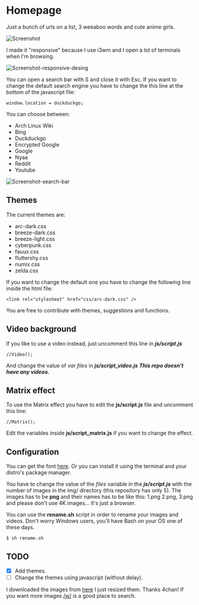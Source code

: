 # Homepage
Just a bunch of urls on a list, 3 weeaboo words and cute anime girls.

![Screenshot](https://i.imgur.com/zdoUONU.png)

I made it "responsive" because I use i3wm and I open a lot of terminals when I'm browsing.

![Screenshot-responsive-desing](https://i.imgur.com/IhmZGSR.png)

You can open a search bar with S and close it with Esc. If you want to change the default search engine you have to change the this line at the bottom of the javascript file:
```
window.location = duckduckgo;
```
You can choose between:

- Arch Linux Wiki
- Bing
- Duckduckgo
- Encrypted Google
- Google
- Nyaa
- Reddit
- Youtube

![Screenshot-search-bar](https://i.imgur.com/ZLtt31y.jpg)

## Themes
The current themes are:

- arc-dark.css
- breeze-dark.css
- breeze-light.css
- cyberpunk.css
- fauux.css
- fluttershy.css
- numix.css
- zelda.css

If you want to change the default one you have to change the following line inside the html file:
```
<link rel="stylesheet" href="css/arc-dark.css" />
```

You are free to contribute with themes, suggestions and functions.

## Video background
If you like to use a video instead, just uncomment this line in ***js/script.js***
```
//Video();
```
And change the value of *var files* in ***js/script_video.js***
***This repo doesn't have any videos.***

## Matrix effect
To use the Matrix effect you have to edit the ****js/script.js**** file and uncomment this line:
```
//Matrix();
```
Edit the variables inside ****js/script_matrix.js**** if you want to change the effect.

## Configuration
You can get the font [here](http://font.ubuntu.com/). Or you can install it using the terminal and your distro's package manager.

You have to change the value of the *files* variable in the ***js/script.js*** with the number of images in the img/ directory (this repository has only 5). The images has to be ****png**** and their names has to be like this: 1.png 2.png, 3.png and please don't use 4K images... it's just a browser.

You can use the ****rename.sh**** script in order to rename your images and videos. Don't worry Windows users, you'll have Bash on your OS one of these days.
```
$ sh rename.sh
```
## TODO
- [x] Add themes.
- [ ] Change the themes using javascript (without delay).

I downloaded the images from [here](https://drive.google.com/folderview?id=0B_VmbVyD4eT3N1VUbGN4Wjd5OVE) I just resized them. Thanks 4chan!
If you want more images [/w/](https://boards.4chan.org/w/) is a good place to search.
